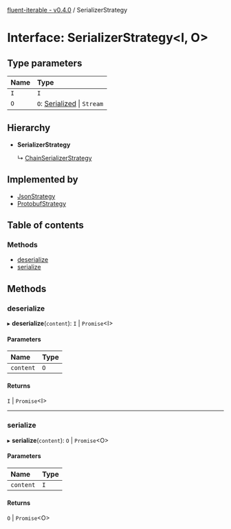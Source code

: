 [fluent-iterable - v0.4.0](../README.md) / SerializerStrategy

# Interface: SerializerStrategy<I, O\>

## Type parameters

| Name | Type |
| :------ | :------ |
| `I` | `I` |
| `O` | `O`: [Serialized](../README.md#serialized) \| `Stream` |

## Hierarchy

- **SerializerStrategy**

  ↳ [ChainSerializerStrategy](chainserializerstrategy.md)

## Implemented by

- [JsonStrategy](../classes/jsonstrategy.md)
- [ProtobufStrategy](../classes/protobufstrategy.md)

## Table of contents

### Methods

- [deserialize](serializerstrategy.md#deserialize)
- [serialize](serializerstrategy.md#serialize)

## Methods

### deserialize

▸ **deserialize**(`content`): `I` \| `Promise`<I\>

#### Parameters

| Name | Type |
| :------ | :------ |
| `content` | `O` |

#### Returns

`I` \| `Promise`<I\>

___

### serialize

▸ **serialize**(`content`): `O` \| `Promise`<O\>

#### Parameters

| Name | Type |
| :------ | :------ |
| `content` | `I` |

#### Returns

`O` \| `Promise`<O\>
